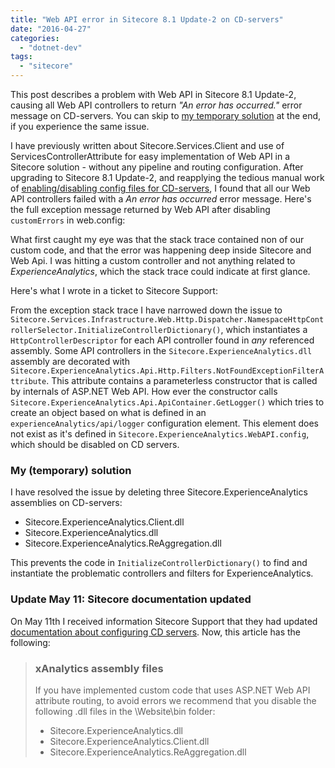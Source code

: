 ```yaml
---
title: "Web API error in Sitecore 8.1 Update-2 on CD-servers"
date: "2016-04-27"
categories: 
  - "dotnet-dev"
tags: 
  - "sitecore"
---
```


This post describes a problem with Web API in Sitecore 8.1 Update-2, causing all Web API controllers to return _"An error has occurred."_ error message on CD-servers. You can skip to [my temporary solution](#solution) at the end, if you experience the same issue.

I have previously written about Sitecore.Services.Client and use of ServicesControllerAttribute for easy implementation of Web API in a Sitecore solution - without any pipeline and routing configuration. After upgrading to Sitecore 8.1 Update-2, and reapplying the tedious manual work of [enabling/disabling config files for CD-servers](https://doc.sitecore.net/sitecore_experience_platform/setting_up__maintaining/xdb/configuring_servers/configure_a_content_delivery_server), I found that all our Web API controllers failed with a _An error has occurred_ error message. Here's the full exception message returned by Web API after disabling `customErrors` in web.config:

<script src="https://gist.github.com/agehrke/54593bf1c2abb42d8d002abf7bfe1047.js"></script>

What first caught my eye was that the stack trace contained non of our custom code, and that the error was happening deep inside Sitecore and Web Api. I was hitting a custom controller and not anything related to _ExperienceAnalytics_, which the stack trace could indicate at first glance.

Here's what I wrote in a ticket to Sitecore Support:

From the exception stack trace I have narrowed down the issue to `Sitecore.Services.Infrastructure.Web.Http.Dispatcher.NamespaceHttpControllerSelector.InitializeControllerDictionary()`, which instantiates a `HttpControllerDescriptor` for each API controller found in _any_ referenced assembly. Some API controllers in the `Sitecore.ExperienceAnalytics.dll` assembly are decorated with `Sitecore.ExperienceAnalytics.Api.Http.Filters.NotFoundExceptionFilterAttribute`. This attribute contains a parameterless constructor that is called by internals of ASP.NET Web API. How ever the constructor calls `Sitecore.ExperienceAnalytics.Api.ApiContainer.GetLogger()` which tries to create an object based on what is defined in an `experienceAnalytics/api/logger` configuration element. This element does not exist as it's defined in `Sitecore.ExperienceAnalytics.WebAPI.config`, which should be disabled on CD servers.

### My (temporary) solution

I have resolved the issue by deleting three Sitecore.ExperienceAnalytics assemblies on CD-servers:

- Sitecore.ExperienceAnalytics.Client.dll
- Sitecore.ExperienceAnalytics.dll
- Sitecore.ExperienceAnalytics.ReAggregation.dll

This prevents the code in `InitializeControllerDictionary()` to find and instantiate the problematic controllers and filters for ExperienceAnalytics.

### Update May 11: Sitecore documentation updated

On May 11th I received information Sitecore Support that they had updated [documentation about configuring CD servers](https://doc.sitecore.net/sitecore_experience_platform/setting_up__maintaining/xdb/configuring_servers/configure_a_content_delivery_server). Now, this article has the following:

> ### xAnalytics assembly files
> 
> If you have implemented custom code that uses ASP.NET Web API attribute routing, to avoid errors we recommend that you disable the following .dll files in the \\Website\\bin folder:
> 
> - Sitecore.ExperienceAnalytics.dll
> - Sitecore.ExperienceAnalytics.Client.dll
> - Sitecore.ExperienceAnalytics.ReAggregation.dll
